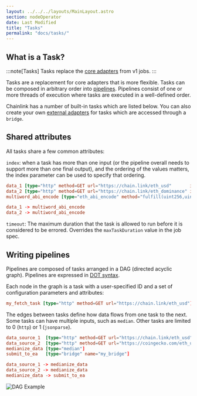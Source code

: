 ```yaml
---
layout: ../../../layouts/MainLayout.astro
section: nodeOperator
date: Last Modified
title: "Tasks"
permalink: "docs/tasks/"
---
```


## What is a Task?

:::note[Tasks]
Tasks replace the [core adapters](/chainlink-nodes/oracle-jobs/v1/adapters/) from v1 jobs.
:::

Tasks are a replacement for core adapters that is more flexible. Tasks can be composed in arbitrary order into [pipelines](#writing-pipelines). Pipelines consist of one or more threads of execution where tasks are executed in a well-defined order.

Chainlink has a number of built-in tasks which are listed below. You can also create your own [external adapters](/chainlink-nodes/external-adapters/external-adapters/) for tasks which are accessed through a `bridge`.

## Shared attributes

All tasks share a few common attributes:

`index`: when a task has more than one input (or the pipeline overall needs to support more than one final output), and the ordering of the values matters, the index parameter can be used to specify that ordering.

```toml
data_1 [type="http" method=GET url="https://chain.link/eth_usd"       index=0]
data_2 [type="http" method=GET url="https://chain.link/eth_dominance" index=1]
multiword_abi_encode [type="eth_abi_encode" method="fulfill(uint256,uint256)"]

data_1 -> multiword_abi_encode
data_2 -> multiword_abi_encode
```

`timeout`: The maximum duration that the task is allowed to run before it is considered to be errored. Overrides the `maxTaskDuration` value in the job spec.

## Writing pipelines

Pipelines are composed of tasks arranged in a DAG (directed acyclic graph). Pipelines are expressed in [DOT syntax](https://en.wikipedia.org/wiki/DOT_%28graph_description_language%29#Directed_graphs).

Each node in the graph is a task with a user-specified ID and a set of configuration parameters and attributes:

```toml
my_fetch_task [type="http" method=GET url="https://chain.link/eth_usd"]
```

The edges between tasks define how data flows from one task to the next. Some tasks can have multiple inputs, such as `median`. Other tasks are limited to 0 (`http`) or 1 (`jsonparse`).

```toml
data_source_1  [type="http" method=GET url="https://chain.link/eth_usd"]
data_source_2  [type="http" method=GET url="https://coingecko.com/eth_usd"]
medianize_data [type="median"]
submit_to_ea   [type="bridge" name="my_bridge"]

data_source_1 -> medianize_data
data_source_2 -> medianize_data
medianize_data -> submit_to_ea
```

![DAG Example](/images/dag_example.png)
